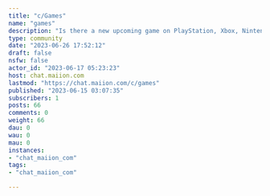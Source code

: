 ```yaml
---
title: "c/Games" 
name: "games"
description: "Is there a new upcoming game on PlayStation, Xbox, Nintendo, or PC? This is where gamers discuss everything from release dates to game mechanics!********************************************Please Observe Instance Rules:**1. Do not violate any laws, third-party rights, and/or proprietary rights.2. Do not harass others, be abusive, threatening, and/or harmful.3. Do not be needlessly defamatory and/or intentionally misleading.4. Do not upload without marking obscene and/or sensitive content as such.5. Do not promote racism, bigotry, hatred, harm, and violence of any kind."
type: community
date: "2023-06-26 17:52:12"
draft: false
nsfw: false
actor_id: "2023-06-17 05:23:23"
host: chat.maiion.com
lastmod: "https://chat.maiion.com/c/games"
published: "2023-06-15 03:07:35"
subscribers: 1
posts: 66
comments: 0
weight: 66
dau: 0
wau: 0
mau: 0
instances:
- "chat_maiion_com"
tags: 
- "chat_maiion_com"

---
```

